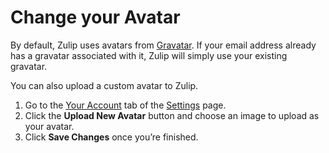 # Change your Avatar

By default, Zulip uses avatars from [Gravatar](https://en.gravatar.com/).
If your email address already has a gravatar associated with it, Zulip will
simply use your existing gravatar.

You can also upload a custom avatar to Zulip.

1. Go to the [Your Account](/#settings/your-account) tab of the
    [Settings](/help/edit-settings) page.
2. Click the **Upload New Avatar** button and choose an image to upload
    as your avatar.
3. Click **Save Changes** once you’re finished.
